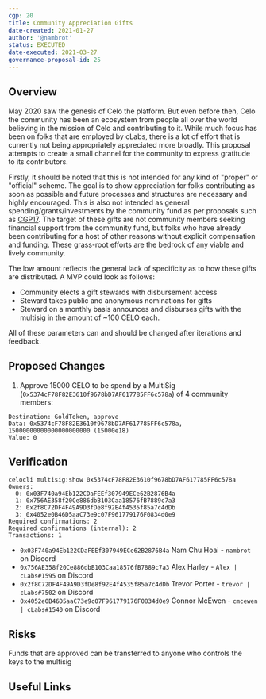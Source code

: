 ```yaml
---
cgp: 20
title: Community Appreciation Gifts 
date-created: 2021-01-27
author: '@nambrot'
status: EXECUTED
date-executed: 2021-03-27
governance-proposal-id: 25
---
```


## Overview

May 2020 saw the genesis of Celo the platform. But even before then, Celo the community has been an ecosystem from people all over the world believing in the mission of Celo and contributing to it. While much focus has been on folks that are employed by cLabs, there is a lot of effort that is currently not being appropriately appreciated more broadly. This proposal attempts to create a small channel for the community to express gratitude to its contributors.

Firstly, it should be noted that this is not intended for any kind of "proper" or "official" scheme. The goal is to show appreciation for folks contributing as soon as possible and future processes and structures are necessary and highly encouraged. This is also not intended as general spending/grants/investments by the community fund as per proposals such as [CGP17](https://github.com/celo-org/governance/blob/main/CGPs/cgp-0017.md). The target of these gifts are not community members seeking financial support from the community fund, but folks who have already been contributing for a host of other reasons without explicit compensation and funding. These grass-root efforts are the bedrock of any viable and lively community.

The low amount reflects the general lack of specificity as to how these gifts are distributed. A MVP could look as follows:

- Community elects a gift stewards with disbursement access
- Steward takes public and anonymous nominations for gifts
- Steward on a monthly basis announces and disburses gifts with the multisig in the amount of ~100 CELO each.

All of these parameters can and should be changed after iterations and feedback.

## Proposed Changes

1. Approve 15000 CELO to be spend by a MultiSig (`0x5374cF78F82E3610f9678bD7AF617785FF6c578a`) of 4 community members:

```
Destination: GoldToken, approve
Data: 0x5374cF78F82E3610f9678bD7AF617785FF6c578a, 15000000000000000000000 (15000e18)
Value: 0
```



## Verification

```
celocli multisig:show 0x5374cF78F82E3610f9678bD7AF617785FF6c578a
Owners: 
  0: 0x03F740a94Eb122CDaFEEf307949ECe62B2876B4a
  1: 0x756AE358f20Ce886dbB103Caa18576fB7889c7a3
  2: 0x2f8C72DF4F49A9D3fDe8f92E4f4535f85a7c4dDb
  3: 0x4052e0B46D5aaC73e9c07F961779176F0834d0e9
Required confirmations: 2 
Required confirmations (internal): 2 
Transactions: 1
```

- `0x03F740a94Eb122CDaFEEf307949ECe62B2876B4a` Nam Chu Hoai - `nambrot` on Discord
- `0x756AE358f20Ce886dbB103Caa18576fB7889c7a3` Alex Harley - `Alex | cLabs#1595` on Discord
- `0x2f8C72DF4F49A9D3fDe8f92E4f4535f85a7c4dDb` Trevor Porter - `trevor | cLabs#7502` on Discord
- `0x4052e0B46D5aaC73e9c07F961779176F0834d0e9` Connor McEwen - `cmcewen | cLabs#1540` on Discord

## Risks

Funds that are approved can be transferred to anyone who controls the keys to the multisig

## Useful Links

